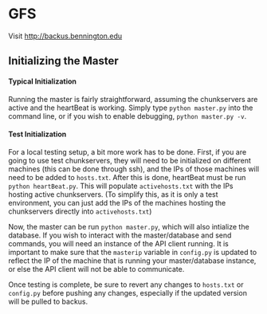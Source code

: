 GFS
===

Visit http://backus.bennington.edu



## Initializing the Master

#### Typical Initialization

Running the master is fairly straightforward, assuming the chunkservers are active and the heartBeat is working. Simply type `python master.py` into the command line, or if you wish to enable debugging, `python master.py -v`. 

#### Test Initialization

For a local testing setup, a bit more work has to be done. First, if you are going to use test chunkservers, they will need to be initialized on different machines (this can be done through ssh), and the IPs of those machines will need to be added to `hosts.txt`. After this is done, heartBeat must be run `python heartBeat.py`. This will populate `activehosts.txt` with the IPs hosting active chunkservers. (To simplify this, as it is only a test environment, you can just add the IPs of the machines hosting the chunkservers directly into `activehosts.txt`)

Now, the master can be run `python master.py`, which will also intialize the database. If you wish to interact with the master/database and send commands, you will need an instance of the API client running. It is important to make sure that the `masterip` variable in `config.py` is updated to reflect the IP of the machine that is running your master/database instance, or else the API client will not be able to communicate.

Once testing is complete, be sure to revert any changes to `hosts.txt` or `config.py` before pushing any changes, especially if the updated version will be pulled to backus.